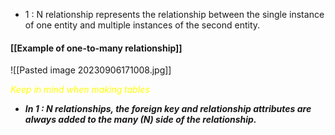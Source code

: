 - 1 : N relationship represents the relationship between the single instance of one entity and multiple instances of the second entity.
#### [[Example of one-to-many relationship]]


![[Pasted image 20230906171008.jpg]]

<span style="color:#ffff00; font-style: italic; font-weigth: 500">Keep in mind when making tables</span>
- ***In 1 : N relationships, the foreign key and relationship attributes are always added to the many (N) side of the relationship.***
